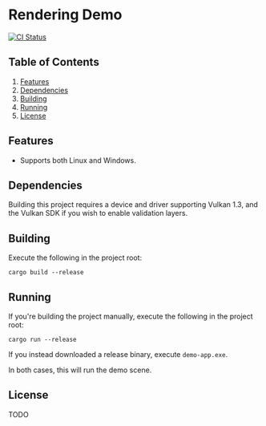 # Rendering Demo

[![CI Status](https://github.com/NMGardiner/rendering-demo/actions/workflows/generate-docs.yml/badge.svg)](https://nmgardiner.github.io/rendering-demo/)

## Table of Contents

1. [Features](#features)
1. [Dependencies](#dependencies)
1. [Building](#building)
1. [Running](#running)
1. [License](#license)

## Features

- Supports both Linux and Windows.

## Dependencies

Building this project requires a device and driver supporting Vulkan 1.3, and the Vulkan SDK if you wish to enable validation layers. 

## Building

Execute the following in the project root:

`cargo build --release`

## Running

If you're building the project manually, execute the following in the project root:

`cargo run --release`

If you instead downloaded a release binary, execute `demo-app.exe`.

In both cases, this will run the demo scene.

## License

TODO